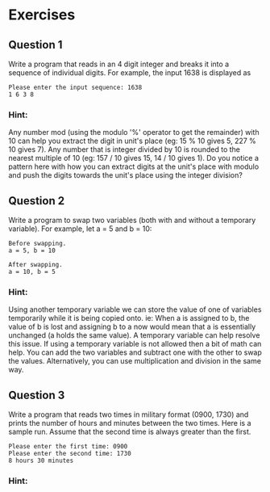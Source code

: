 # Exercises

## Question 1
Write a program that reads in an 4 digit integer and breaks it into a sequence of individual digits. For example, the input 1638 is displayed as
```
Please enter the input sequence: 1638
1 6 3 8
```
### Hint:
Any number mod (using the modulo '%' operator to get the remainder) with 10 can help you extract the digit in unit's place (eg: 15 % 10 gives 5, 227 % 10 gives 7). Any number that is integer divided by 10 is rounded to the nearest multiple of 10 (eg: 157 / 10 gives 15, 14 / 10 gives 1). Do you notice a pattern here with how you can extract digits at the unit's place with modulo and push the digits towards the unit's place using the integer division?

## Question 2
Write a program to swap two variables (both with and without a temporary variable). For example, let a = 5 and b = 10:
```
Before swapping.
a = 5, b = 10

After swapping.
a = 10, b = 5
```
### Hint:
Using another temporary variable we can store the value of one of variables temporarily while it is being copied onto. ie: When a is assigned to b, the value of b is lost and assigning b to a now would mean that a is essentially unchanged (a holds the same value). A temporary variable can help resolve this issue.
If using a temporary variable is not allowed then a bit of math can help. You can add the two variables and subtract one with the other to swap the values. Alternatively, you can use multiplication and division in the same way.

## Question 3
Write a program that reads two times in military format (0900, 1730) and prints the number of hours and minutes between the two times. Here is a sample run. Assume that the second time is always greater than the first.
```
Please enter the first time: 0900
Please enter the second time: 1730
8 hours 30 minutes
```
### Hint:

